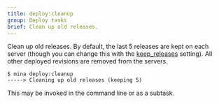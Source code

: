 ```yaml
---
title: deploy:cleanup
group: Deploy tasks
brief: Clean up old releases.
---
```


Clean up old releases. By default, the last 5 releases are kept on
each server (though you can change this with the [keep_releases](../settings/keep_releases.html) setting).
All other deployed revisions are removed from the servers.

    $ mina deploy:cleanup
    -----> Cleaning up old releases (keeping 5)

This may be invoked in the command line or as a subtask.
